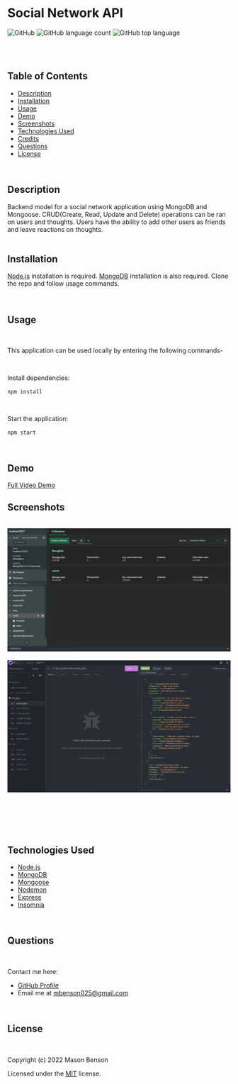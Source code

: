 # Social Network API

![GitHub](https://img.shields.io/github/license/mbenson025/social-network-api)
![GitHub language count](https://img.shields.io/github/languages/count/mbenson025/social-network-api)
![GitHub top language](https://img.shields.io/github/languages/top/mbenson025/social-network-api)

<br><br>

## Table of Contents

- [Description](#description)
- [Installation](#installation)
- [Usage](#usage)
- [Demo](#demo)
- [Screenshots](#screenshots)
- [Technologies Used](#technologies-used)
- [Credits](#credits)
- [Questions](#questions)
- [License](#license)

<br>

## Description

Backend model for a social network application using MongoDB and Mongoose. CRUD(Create, Read, Update and Delete) operations can be ran on users and thoughts. Users have the ability to add other users as friends and leave reactions on thoughts.
<br>
<br>

## Installation

[Node.js](https://nodejs.org/en/) installation is required. [MongoDB](https://www.mongodb.com/) installation is also required. Clone the repo and follow usage commands.

<br>

## Usage

<br>

This application can be used locally by entering the following commands-

<br>

Install dependencies:

```
npm install
```

<br>

Start the application:

```
npm start
```

<br>

## Demo

[Full Video Demo](https://drive.google.com/file/d/1OISuCuYULZ2sXnZHakLa-26QSQqtAlWD/view)

## Screenshots

<br>
<img src="/assets/mongocompass.jpg" alt="Mongo Compass" title="Mongo Compass DB">
<br>
<br>
<img src="/assets/getthoughts.jpg" alt="insomnia routes" title="Insomnia Dashboard">
<br>
<br>
<!-- <img src="/assets/dash.jpg" alt="dashboard page" title="Dashboard Page"> -->
<br>
<br>
<!-- <img src="/assets/edit.jpg" alt="individual post page" title="Individual Content"> -->
<br>
<br>

## Technologies Used

- [Node.js](https://nodejs.org/en/)
- [MongoDB](https://www.mongodb.com/)
- [Mongoose](https://www.npmjs.com/package/mongoose)
- [Nodemon](https://www.npmjs.com/package/nodemon)
- [Express](https://expressjs.com/)
- [Insomnia](https://insomnia.rest/)

<br>

## Questions

<br>

Contact me here:

- [GitHub Profile](https://github.com/mbenson025)
- Email me at mbenson025@gmail.com

<br>

## License

<br>

Copyright (c) 2022 Mason Benson

Licensed under the [MIT](LICENSE) license.
